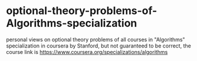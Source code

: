 # optional-theory-problems-of-Algorithms-specialization
personal views on optional theory problems of all courses in "Algorithms" specialization in coursera by Stanford, but not guaranteed to be correct, the course link is https://www.coursera.org/specializations/algorithms
